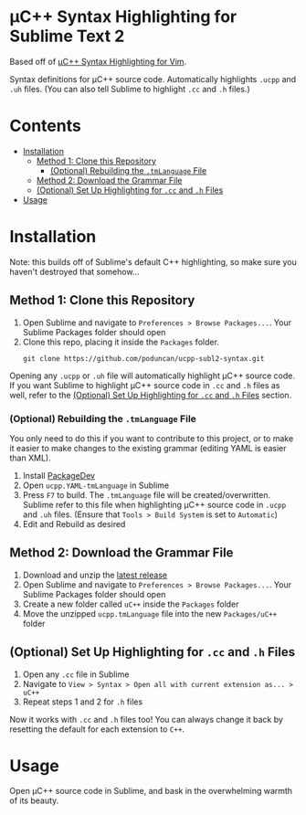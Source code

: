 # &micro;C++ Syntax Highlighting for Sublime Text 2
Based off of [&micro;C++ Syntax Highlighting for Vim](https://github.com/flxf/uCpp.vim).

Syntax definitions for &micro;C++ source code. Automatically highlights `.ucpp` and `.uh` files. (You can also tell Sublime to highlight `.cc` and `.h` files.)

# Contents
  * [Installation](#installation)
      * [Method 1: Clone this Repository](#method-1-clone-this-repository)
          * [(Optional) Rebuilding the `.tmLanguage` File](#optional-rebuilding-the-tmlanguage-file)
      * [Method 2: Download the Grammar File](#method-2-download-the-grammar-file)
      * [(Optional) Set Up Highlighting for `.cc` and `.h` Files](#optional-set-up-highlighting-for-cc-and-h-files)
  * [Usage](#usage)

# Installation
Note: this builds off of Sublime's default C++ highlighting, so make sure you haven't destroyed that somehow...

## Method 1: Clone this Repository
1. Open Sublime and navigate to `Preferences > Browse Packages...`. Your Sublime Packages folder should open
2. Clone this repo, placing it inside the `Packages` folder. 
   ```
   git clone https://github.com/poduncan/ucpp-subl2-syntax.git
   ```

Opening any `.ucpp` or `.uh` file will automatically highlight &micro;C++ source code. If you want Sublime to highlight &micro;C++ source code in `.cc` and `.h` files as well, refer to the [(Optional) Set Up Highlighting for `.cc` and `.h` Files](#optional-set-up-highlighting-for-cc-and-h-files) section.

### (Optional) Rebuilding the `.tmLanguage` File
You only need to do this if you want to contribute to this project, or to make it easier to make changes to the existing grammar (editing YAML is easier than XML).

1. Install [PackageDev](https://github.com/SublimeText/PackageDev)
2. Open `ucpp.YAML-tmLanguage` in Sublime
3. Press `F7` to build. The `.tmLanguage` file will be created/overwritten. Sublime refer to this file when highlighting &micro;C++ source code in `.ucpp` and `.uh` files. (Ensure that `Tools > Build System` is set to `Automatic`)
4. Edit and Rebuild as desired

## Method 2: Download the Grammar File
1. Download and unzip the [latest release](https://github.com/poduncan/ucpp-subl2-syntax/releases/download/v0.2.0/ucpp.tmLanguage.zip)
2. Open Sublime and navigate to `Preferences > Browse Packages...`. Your Sublime Packages folder should open
3. Create a new folder called `uC++` inside the `Packages` folder
4. Move the unzipped `ucpp.tmLanguage` file into the new `Packages/uC++` folder

## (Optional) Set Up Highlighting for `.cc` and `.h` Files

1. Open any `.cc` file in Sublime
2. Navigate to `View > Syntax > Open all with current extension as... > uC++`
3. Repeat steps 1 and 2 for `.h` files

Now it works with `.cc` and `.h` files too! You can always change it back by resetting the default for each extension to `C++`.

# Usage

Open &micro;C++ source code in Sublime, and bask in the overwhelming warmth of its beauty.

